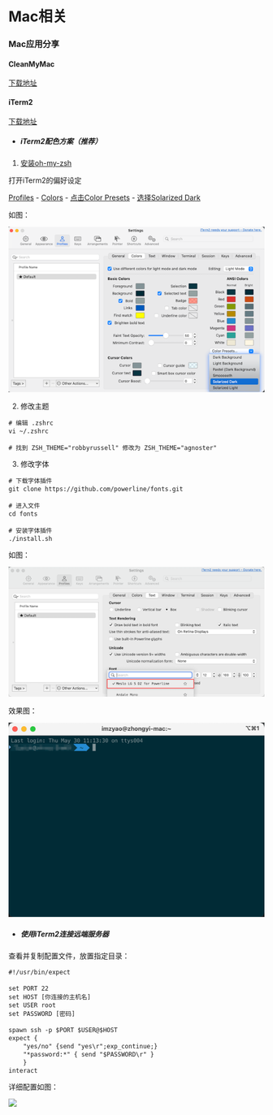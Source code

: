 # Mac相关

### Mac应用分享

#### CleanMyMac

[下载地址]()

#### iTerm2

[下载地址](https://iterm2.com/)

- ##### iTerm2配色方案（推荐）

1. [安装oh-my-zsh](https://ohmyz.sh/#install)

打开iTerm2的偏好设定

[Profiles](#) - [Colors](#) - [点击Color Presets](#) - [选择Solarized Dark](#)

如图：

![img.png](../static/img/mac/iterm2-set-color.png)

2. 修改主题

```shell
# 编辑 .zshrc
vi ~/.zshrc

# 找到 ZSH_THEME="robbyrussell" 修改为 ZSH_THEME="agnoster"
```

3. 修改字体

```shell
# 下载字体插件
git clone https://github.com/powerline/fonts.git

# 进入文件
cd fonts

# 安装字体插件
./install.sh
```

如图：

![img.png](../static/img/mac/iterm2-set-font.png)

效果图：

![img.png](../static/img/mac/iterm2-index.png)

- ##### 使用iTerm2连接远端服务器
查看并复制配置文件，放置指定目录：

```shell
#!/usr/bin/expect

set PORT 22
set HOST [你连接的主机名]
set USER root
set PASSWORD [密码]

spawn ssh -p $PORT $USER@$HOST
expect {
    "yes/no" {send "yes\r";exp_continue;}
    "*password:*" { send "$PASSWORD\r" }
    }
interact
```
详细配置如图：

![](../static/img/mac/iTerm2.png)
